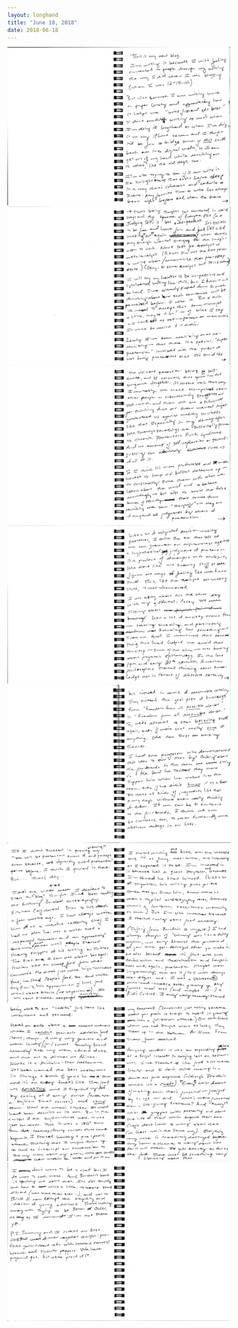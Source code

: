 ```yaml
---
layout: longhand
title: "June 18, 2018"
date: 2018-06-18
---
```

<img src="061818-1.jpg" />

<img src="061818-2.jpg" />

<img src="061818-3.jpg" />

<img src="061818-4.jpg" />

<img src="061818-5.jpg" />

<img src="061818-6.jpg" />

<img src="061818-7.jpg" />

<img src="061818-8.jpg" />
